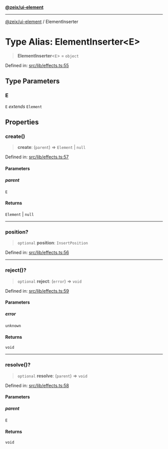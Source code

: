 [**@zeix/ui-element**](../README.md)

***

[@zeix/ui-element](../globals.md) / ElementInserter

# Type Alias: ElementInserter\<E\>

> **ElementInserter**\<`E`\> = `object`

Defined in: [src/lib/effects.ts:55](https://github.com/zeixcom/ui-element/blob/d13febaf363936558771161c1c4f66e2034f5ec3/src/lib/effects.ts#L55)

## Type Parameters

### E

`E` *extends* `Element`

## Properties

### create()

> **create**: (`parent`) => `Element` \| `null`

Defined in: [src/lib/effects.ts:57](https://github.com/zeixcom/ui-element/blob/d13febaf363936558771161c1c4f66e2034f5ec3/src/lib/effects.ts#L57)

#### Parameters

##### parent

`E`

#### Returns

`Element` \| `null`

***

### position?

> `optional` **position**: `InsertPosition`

Defined in: [src/lib/effects.ts:56](https://github.com/zeixcom/ui-element/blob/d13febaf363936558771161c1c4f66e2034f5ec3/src/lib/effects.ts#L56)

***

### reject()?

> `optional` **reject**: (`error`) => `void`

Defined in: [src/lib/effects.ts:59](https://github.com/zeixcom/ui-element/blob/d13febaf363936558771161c1c4f66e2034f5ec3/src/lib/effects.ts#L59)

#### Parameters

##### error

`unknown`

#### Returns

`void`

***

### resolve()?

> `optional` **resolve**: (`parent`) => `void`

Defined in: [src/lib/effects.ts:58](https://github.com/zeixcom/ui-element/blob/d13febaf363936558771161c1c4f66e2034f5ec3/src/lib/effects.ts#L58)

#### Parameters

##### parent

`E`

#### Returns

`void`

